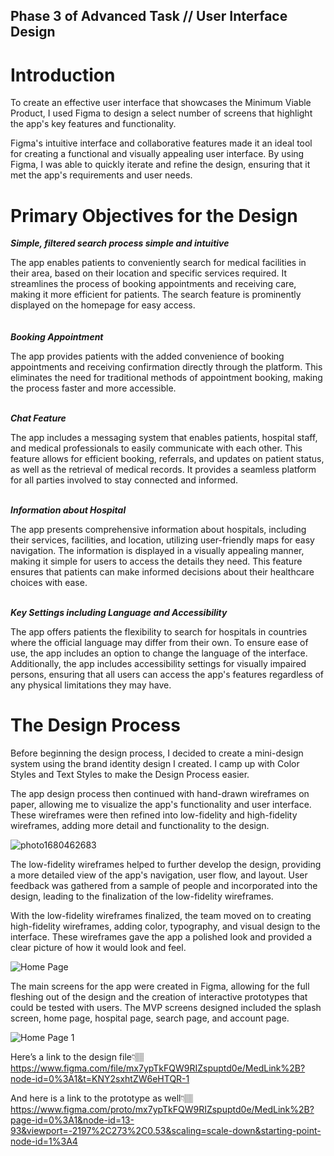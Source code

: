 ## **Phase 3 of Advanced Task // User Interface Design**

# **Introduction**
To create an effective user interface that showcases the Minimum Viable Product, I used Figma to design a select number of screens that highlight the app's key features and functionality.

Figma's intuitive interface and collaborative features made it an ideal tool for creating a functional and visually appealing user interface. By using Figma, I was able to quickly iterate and refine the design, ensuring that it met the app's requirements and user needs.
# Primary Objectives for the Design

**_Simple, filtered search process simple and intuitive_**

The app enables patients to conveniently search for medical facilities in their area, based on their location and specific services required. It streamlines the process of booking appointments and receiving care, making it more efficient for patients. The search feature is prominently displayed on the homepage for easy access.<br> 
<br>
<br>
**_Booking Appointment_**

The app provides patients with the added convenience of booking appointments and receiving confirmation directly through the platform. This eliminates the need for traditional methods of appointment booking, making the process faster and more accessible.
<br>
<br>


**_Chat Feature_**

The app includes a messaging system that enables patients, hospital staff, and medical professionals to easily communicate with each other. This feature allows for efficient booking, referrals, and updates on patient status, as well as the retrieval of medical records. It provides a seamless platform for all parties involved to stay connected and informed.
<br>
<br>

**_Information about Hospital_**

The app presents comprehensive information about hospitals, including their services, facilities, and location, utilizing user-friendly maps for easy navigation. The information is displayed in a visually appealing manner, making it simple for users to access the details they need. This feature ensures that patients can make informed decisions about their healthcare choices with ease.
<br>
<br>

**_Key Settings including Language and Accessibility_**

The app offers patients the flexibility to search for hospitals in countries where the official language may differ from their own. To ensure ease of use, the app includes an option to change the language of the interface. Additionally, the app includes accessibility settings for visually impaired persons, ensuring that all users can access the app's features regardless of any physical limitations they may have.

# The Design Process

Before beginning the design process, I decided to create a mini-design system using the brand identity design I created. I camp up with Color Styles and Text Styles to make the Design Process easier.

The app design process then continued with hand-drawn wireframes on paper, allowing me to visualize the app's functionality and user interface. These wireframes were then refined into low-fidelity and high-fidelity wireframes, adding more detail and functionality to the design.

![photo1680462683](https://user-images.githubusercontent.com/114353914/229374440-98ceed4c-ddcd-4c18-b080-8cbc0ce1ecb7.jpeg)

The low-fidelity wireframes helped to further develop the design, providing a more detailed view of the app's navigation, user flow, and layout. User feedback was gathered from a sample of people and incorporated into the design, leading to the finalization of the low-fidelity wireframes.

With the low-fidelity wireframes finalized, the team moved on to creating high-fidelity wireframes, adding color, typography, and visual design to the interface. These wireframes gave the app a polished look and provided a clear picture of how it would look and feel.

![Home Page](https://user-images.githubusercontent.com/114353914/229373658-e0d8155f-ea5b-4eef-8b5d-d02bd535c8bc.png)

The main screens for the app were created in Figma, allowing for the full fleshing out of the design and the creation of interactive prototypes that could be tested with users. The MVP screens designed included the splash screen, home page, hospital page, search page, and account page.

![Home Page 1](https://user-images.githubusercontent.com/114353914/229374518-7d8732b0-ada2-493d-bf91-de322acdd1f4.png)

Here’s a link to the design file👇🏽
https://www.figma.com/file/mx7ypTkFQW9RIZspuptd0e/MedLink%2B?node-id=0%3A1&t=KNY2sxhtZW6eHTQR-1


And here is a link to the prototype as well👇🏽
 https://www.figma.com/proto/mx7ypTkFQW9RIZspuptd0e/MedLink%2B?page-id=0%3A1&node-id=13-93&viewport=-2197%2C273%2C0.53&scaling=scale-down&starting-point-node-id=1%3A4





